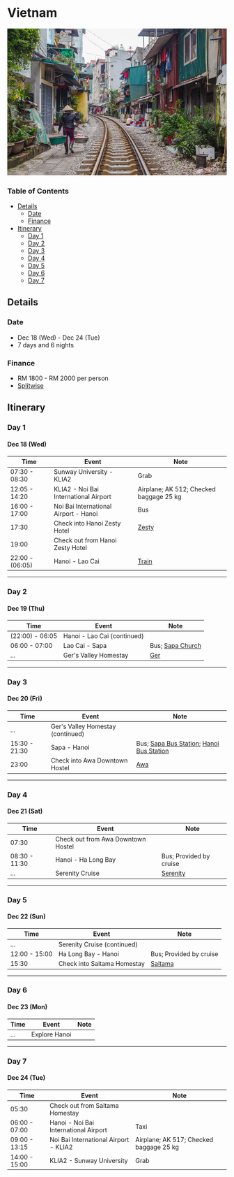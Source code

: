 # Vietnam

![Hanoi City](./hanoi.jpg)

### Table of Contents

- [Details](#details)
  - [Date](#date)
  - [Finance](#finance)
- [Itinerary](#itinerary)
  - [Day 1](#day-1)
  - [Day 2](#day-2)
  - [Day 3](#day-3)
  - [Day 4](#day-4)
  - [Day 5](#day-5)
  - [Day 6](#day-6)
  - [Day 7](#day-7)

## Details

### Date

- Dec 18 (Wed) - Dec 24 (Tue)
- 7 days and 6 nights

### Finance

- RM 1800 - RM 2000 per person
- [Splitwise][splitwise]

## Itinerary

### Day 1
#### Dec 18 (Wed)

| Time            | Event                                 | Note                                    |
|-----------------|---------------------------------------|-----------------------------------------|
| 07:30 - 08:30   | Sunway University - KLIA2             | Grab                                    |
| 12:05 - 14:20   | KLIA2 - Noi Bai International Airport | Airplane; AK 512; Checked baggage 25 kg |
| 16:00 - 17:00   | Noi Bai International Airport - Hanoi | Bus                                     |
| 17:30           | Check into Hanoi Zesty Hotel          | [Zesty][zesty]                          |
| 19:00           | Check out from Hanoi Zesty Hotel      |                                         |
| 22:00 - (06:05) | Hanoi - Lao Cai                       | [Train][sapaly-express]                 |

---

### Day 2
#### Dec 19 (Thu)

| Time            | Event                       | Note                       |
|-----------------|-----------------------------|----------------------------|
| (22:00) - 06:05 | Hanoi - Lao Cai (continued) |                            |
| 06:00 - 07:00   | Lao Cai - Sapa              | Bus; [Sapa Church][church] |
| ...             | Ger's Valley Homestay       | [Ger][ger]                 |

---

### Day 3
#### Dec 20 (Fri)

| Time          | Event                             | Note                                                                              |
|---------------|-----------------------------------|-----------------------------------------------------------------------------------|
| ...           | Ger's Valley Homestay (continued) |                                                                                   |
| 15:30 - 21:30 | Sapa - Hanoi                      | Bus; [Sapa Bus Station][sapa-bus-station]; [Hanoi Bus Station][hanoi-bus-station] |
| 23:00         | Check into Awa Downtown Hostel    | [Awa][awa]                                                                        |

---

### Day 4
#### Dec 21 (Sat)

| Time          | Event                              | Note                    |
|---------------|------------------------------------|-------------------------|
| 07:30         | Check out from Awa Downtown Hostel |                         |
| 08:30 - 11:30 | Hanoi - Ha Long Bay                | Bus; Provided by cruise |
| ...           | Serenity Cruise                    | [Serenity][serenity]    |

---

### Day 5
#### Dec 22 (Sun)

| Time          | Event                       | Note                    |
|---------------|-----------------------------|-------------------------|
| ...           | Serenity Cruise (continued) |                         |
| 12:00 - 15:00 | Ha Long Bay - Hanoi         | Bus; Provided by cruise |
| 15:30         | Check into Saitama Homestay | [Saitama][saitama]      |

---

### Day 6
#### Dec 23 (Mon)

| Time | Event         | Note |
|------|---------------|------|
| ...  | Explore Hanoi |      |

---

### Day 7
#### Dec 24 (Tue)

| Time          | Event                                 | Note                                    |
|---------------|---------------------------------------|-----------------------------------------|
| 05:30         | Check out from Saitama Homestay       |                                         |
| 06:00 - 07:00 | Hanoi - Noi Bai International Airport | Taxi                                    |
| 09:00 - 13:15 | Noi Bai International Airport - KLIA2 | Airplane; AK 517; Checked baggage 25 kg |
| 14:00 - 15:00 | KLIA2 - Sunway University             | Grab                                    |

[splitwise]: https://secure.splitwise.com/#/groups/13052688
[zesty]: https://www.agoda.com/hanoi-zesty-hotel/hotel/hanoi-vn.html
[sapaly-express]: https://12go.asia/en/operator/sapaly-express
[church]: https://www.indochinaodysseytours.com/vietnam/sapa/attractions-sapa-church.html
[ger]: https://www.facebook.com/SapaHomestay/
[sapa-bus-station]: https://12go.asia/en/station/10345-sa-pa-sapaexpress
[hanoi-bus-station]: https://12go.asia/en/station/10342-hanoi-sapaexpress
[serenity]: https://catbaexpress.com/serenity-cruises-2-days-tour.html
[saitama]: https://www.airbnb.com/rooms/26503593
[awa]: https://www.airbnb.com/rooms/27688599
